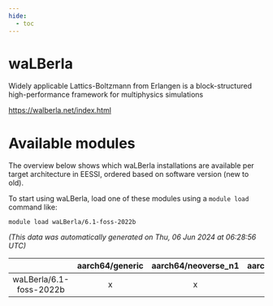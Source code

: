 ```yaml
---
hide:
  - toc
---
```


waLBerla
========


Widely applicable Lattics-Boltzmann from Erlangen is a block-structured high-performance framework for multiphysics simulations

https://walberla.net/index.html
# Available modules


The overview below shows which waLBerla installations are available per target architecture in EESSI, ordered based on software version (new to old).

To start using waLBerla, load one of these modules using a `module load` command like:

```shell
module load waLBerla/6.1-foss-2022b
```

*(This data was automatically generated on Thu, 06 Jun 2024 at 06:28:56 UTC)*  

| |aarch64/generic|aarch64/neoverse_n1|aarch64/neoverse_v1|x86_64/generic|x86_64/amd/zen2|x86_64/amd/zen3|x86_64/intel/haswell|x86_64/intel/skylake_avx512|
| :---: | :---: | :---: | :---: | :---: | :---: | :---: | :---: | :---: |
|waLBerla/6.1-foss-2022b|x|x|x|x|x|x|x|x|
